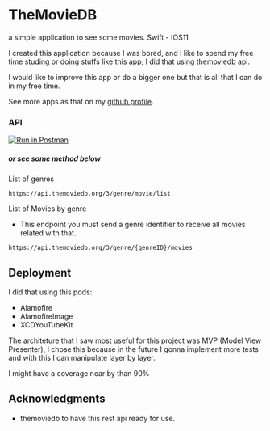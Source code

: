 # TheMovieDB
a simple application to see some movies. Swift - IOS11

I created this application because I was bored, and I like to spend my free time studing or doing stuffs like this app, I did that using themoviedb api.

I would like to improve this app or do a bigger one but that is all that I can do in my free time.

See more apps as that on my [github profile](https://github.com/WilliamAlvelos).

### API

[![Run in Postman](https://run.pstmn.io/button.svg)](https://app.getpostman.com/run-collection/0d9bbc8bf50b9fe53b93)

##### or see some method below

List of genres

```
https://api.themoviedb.org/3/genre/movie/list
```

List of Movies by genre
* This endpoint you must send a genre identifier to receive all movies related with that.

```
https://api.themoviedb.org/3/genre/{genreID}/movies
```

## Deployment

I did that using this pods:
* Alamofire
* AlamofireImage
* XCDYouTubeKit

The architeture that I saw most useful for this project was MVP (Model View Presenter), I chose this because in the future I gonna implement more tests and with this I can manipulate layer by layer.

I might have a coverage near by than 90%

## Acknowledgments

* themoviedb to have this rest api ready for use.
